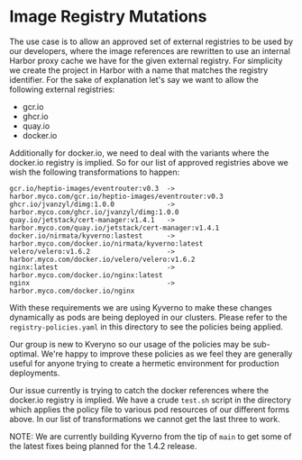 # Image Registry Mutations

The use case is to allow an approved set of external registries to be used by our developers, where the image references are rewritten to use an internal Harbor proxy cache we have for the given external registry. For simplicity we create the project in Harbor with a name that matches the registry identifier. For the sake of explanation let's say we want to allow the following external registries:

- gcr.io
- ghcr.io
- quay.io
- docker.io

Additionally for docker.io, we need to deal with the variants where the docker.io registry is implied. So for our list of approved registries above we wish the following transformations to happen:

```
gcr.io/heptio-images/eventrouter:v0.3  -> harbor.myco.com/gcr.io/heptio-images/eventrouter:v0.3
ghcr.io/jvanzyl/dimg:1.0.0             -> harbor.myco.com/ghcr.io/jvanzyl/dimg:1.0.0
quay.io/jetstack/cert-manager:v1.4.1   -> harbor.myco.com/quay.io/jetstack/cert-manager:v1.4.1
docker.io/nirmata/kyverno:lastest      -> harbor.myco.com/docker.io/nirmata/kyverno:latest
velero/velero:v1.6.2                   -> harbor.myco.com/docker.io/velero/velero:v1.6.2
nginx:latest                           -> harbor.myco.com/docker.io/nginx:latest
nginx                                  -> harbor.myco.com/docker.io/nginx
```

With these requirements we are using Kyverno to make these changes dynamically as pods are being deployed in our clusters. Please refer to the `registry-policies.yaml` in this directory to see the policies being applied.

Our group is new to Kveryno so our usage of the policies may be sub-optimal. We're happy to improve these policies as we feel they are generally useful for anyone trying to create a hermetic environment for production deployments.

Our issue currently is trying to catch the docker references where the docker.io registry is implied. We have a crude `test.sh` script in the directory which applies the policy file to various pod resources of our different forms above. In our list of transformations we cannot get the last three to work.

NOTE: We are currently building Kyverno from the tip of `main` to get some of the latest fixes being planned for the 1.4.2 release.

[1]: https://goharbor.io/docs/2.3.0/administration/configure-proxy-cache/
